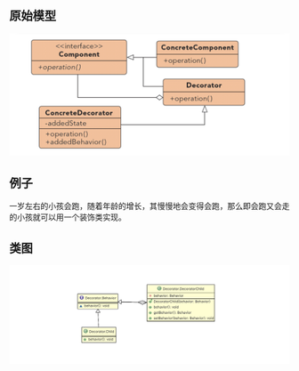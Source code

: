 ## 原始模型
![hh](https://github.com/ICDI0906/Design-Pattern/blob/master/src/Decorator/img/origin.png)
## 例子
一岁左右的小孩会跑，随着年龄的增长，其慢慢地会变得会跑，那么即会跑又会走的小孩就可以用一个装饰类实现。
## 类图
![hh](https://github.com/ICDI0906/Design-Pattern/blob/master/src/Decorator/img/example.png)
